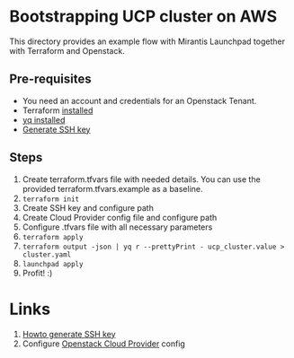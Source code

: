 # Bootstrapping UCP cluster on AWS

This directory provides an example flow with Mirantis Launchpad together with Terraform and Openstack.

## Pre-requisites

* You need an account and credentials for an Openstack Tenant.
* Terraform [installed](https://learn.hashicorp.com/terraform/getting-started/install)
* [yq installed](https://github.com/mikefarah/yq#install)
* [Generate SSH key](https://help.github.com/en/github/authenticating-to-github/generating-a-new-ssh-key-and-adding-it-to-the-ssh-agent#generating-a-new-ssh-key)

## Steps

1. Create terraform.tfvars file with needed details. You can use the provided terraform.tfvars.example as a baseline.
2. `terraform init`
3. Create SSH key and configure path
4. Create Cloud Provider config file and configure path 
5. Configure .tfvars file with all necessary parameters
6. `terraform apply`
7. `terraform output -json | yq r --prettyPrint - ucp_cluster.value > cluster.yaml`
8. `launchpad apply`
9. Profit! :)

# Links
1. [Howto generate SSH key](https://docs.github.com/en/github/authenticating-to-github/generating-a-new-ssh-key-and-adding-it-to-the-ssh-agent)
2. Configure [Openstack Cloud Provider](https://github.com/kubernetes/cloud-provider-openstack/blob/master/docs/getting-started-provider-dev.md) config
